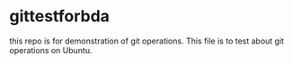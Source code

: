 # gittestforbda
this repo is for demonstration of git operations.
This file is to test about git operations on Ubuntu.
